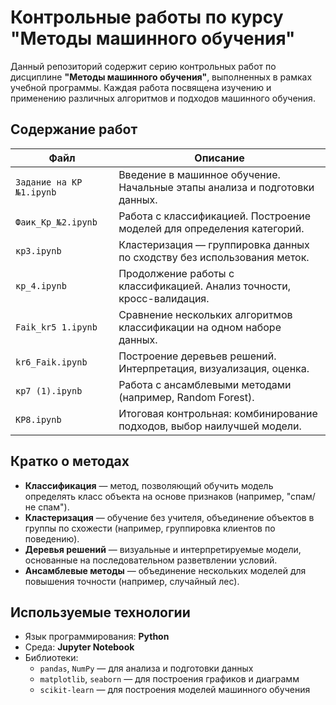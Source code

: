# Контрольные работы по курсу "Методы машинного обучения"

Данный репозиторий содержит серию контрольных работ по дисциплине **"Методы машинного обучения"**, выполненных в рамках учебной программы. Каждая работа посвящена изучению и применению различных алгоритмов и подходов машинного обучения.

## Содержание работ

| Файл                   | Описание                                                                 |
|------------------------|--------------------------------------------------------------------------|
| `Задание на КР №1.ipynb` | Введение в машинное обучение. Начальные этапы анализа и подготовки данных. |
| `Фаик_Кр_№2.ipynb`       | Работа с классификацией. Построение моделей для определения категорий.      |
| `кр3.ipynb`              | Кластеризация — группировка данных по сходству без использования меток.     |
| `кр_4.ipynb`             | Продолжение работы с классификацией. Анализ точности, кросс-валидация.       |
| `Faik_kr5 1.ipynb`       | Сравнение нескольких алгоритмов классификации на одном наборе данных.       |
| `kr6_Faik.ipynb`         | Построение деревьев решений. Интерпретация, визуализация, оценка.            |
| `кр7 (1).ipynb`          | Работа с ансамблевыми методами (например, Random Forest).                   |
| `КР8.ipynb`              | Итоговая контрольная: комбинирование подходов, выбор наилучшей модели.       |

## Кратко о методах

- **Классификация** — метод, позволяющий обучить модель определять класс объекта на основе признаков (например, "спам/не спам").
- **Кластеризация** — обучение без учителя, объединение объектов в группы по схожести (например, группировка клиентов по поведению).
- **Деревья решений** — визуальные и интерпретируемые модели, основанные на последовательном разветвлении условий.
- **Ансамблевые методы** — объединение нескольких моделей для повышения точности (например, случайный лес).

## Используемые технологии

- Язык программирования: **Python**
- Среда: **Jupyter Notebook**
- Библиотеки:
  - `pandas`, `NumPy` — для анализа и подготовки данных
  - `matplotlib`, `seaborn` — для построения графиков и диаграмм
  - `scikit-learn` — для построения моделей машинного обучения
